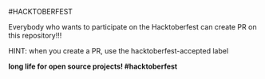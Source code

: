 #HACKTOBERFEST

Everybody who wants to participate on the Hacktoberfest can create PR on this repository!!!

HINT: when you create a PR, use the hacktoberfest-accepted label

**long life for open source projects! #hacktoberfest**
